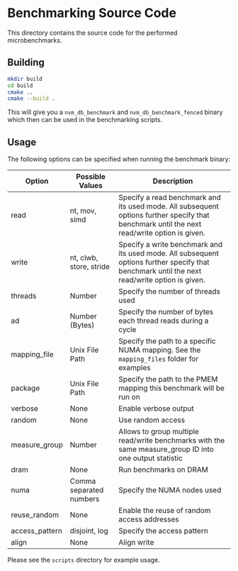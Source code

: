 # Benchmarking Source Code

This directory contains the source code for the performed microbenchmarks.

## Building


```sh
mkdir build
cd build
cmake ..
cmake --build .
```

This will give you a `nvm_db_benchmark` and `nvm_db_benchmark_fenced` binary which then can be used in the benchmarking scripts.

## Usage

The following options can be specified when running the benchmark binary:

Option | Possible Values | Description
-------|-----------------|------------
read | nt, mov, simd | Specify a read benchmark and its used mode. All subsequent options further specify that benchmark until the next read/write option is given.
write | nt, clwb, store, stride | Specify a write benchmark and its used mode. All subsequent options further specify that benchmark until the next read/write option is given.
threads | Number | Specify the number of threads used
ad | Number (Bytes) | Specify the number of bytes each thread reads during a cycle 
mapping_file | Unix File Path | Specify the path to a specific NUMA mapping. See the `mapping_files` folder for examples
package | Unix File Path | Specify the path to the PMEM mapping this benchmark will be run on
verbose | None | Enable verbose output
random | None | Use random access
measure_group | Number | Allows to group multiple read/write benchmarks with the same measure_group ID into one output statistic 
dram | None | Run benchmarks on DRAM
numa | Comma separated numbers | Specify the NUMA nodes used
reuse_random | None | Enable the reuse of random access addresses 
access_pattern | disjoint, log | Specify the access pattern
align | None | Align write   

Please see the `scripts` directory for example usage.

